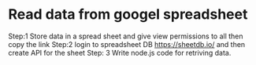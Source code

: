 # Read data from googel spreadsheet
Step:1 Store data in a spread sheet and give view permissions to all then copy the link
Step:2 login to spreadsheet DB https://sheetdb.io/ and then create API for the sheet
Step: 3 Write node.js code for retriving data.

